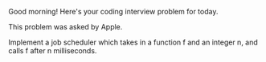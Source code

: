 Good morning! Here's your coding interview problem for today.

This problem was asked by Apple.

Implement a job scheduler which takes in a function f and an integer n, and calls f after n milliseconds.
